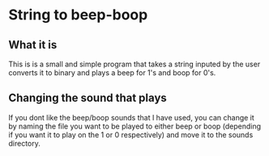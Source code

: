 # String to beep-boop

## What it is

This is is a small and simple program that takes a string inputed by the user converts it to binary and plays a beep for 1's and boop for 0's.

## Changing the sound that plays

If you dont like the beep/boop sounds that I have used, you can change it by naming the file you want to be played to either beep or boop (depending if you want it to play on the 1 or 0 respectively) and move it to the sounds directory.
